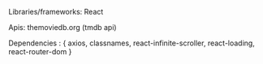 Libraries/frameworks: React

Apis: themoviedb.org (tmdb api)

Dependencies : {
axios,
classnames,
react-infinite-scroller,
react-loading,
react-router-dom
}